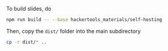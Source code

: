 To build slides, do

```bash
npm run build -- --base hackertools_materials/self-hosting
```

Then, copy the `dist/` folder into the main subdirectory

```bash
cp -r dist/* ..
```
